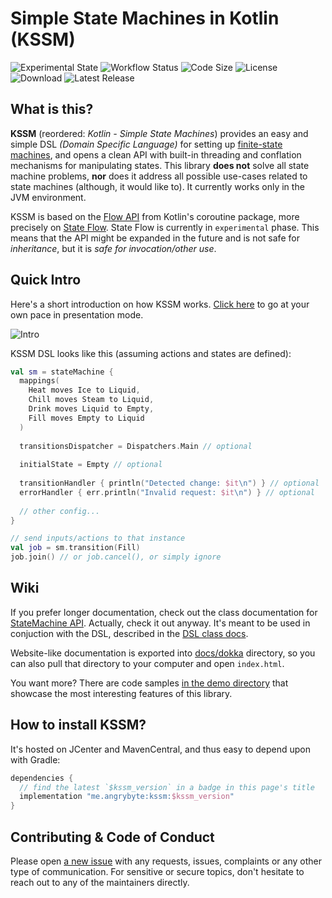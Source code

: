 # Simple State Machines in Kotlin (KSSM)

![Experimental State](https://img.shields.io/badge/state-experimental-orange)
![Workflow Status](https://img.shields.io/github/workflow/status/milosmns/kssm/Pre-release%20check)
![Code Size](https://img.shields.io/github/languages/code-size/milosmns/kssm)
![License](https://img.shields.io/github/license/milosmns/kssm)
![Download](https://img.shields.io/bintray/v/milosmns/maven/kssm?color=green)
![Latest Release](https://img.shields.io/github/v/release/milosmns/kssm?include_prereleases)

## What is this?

**KSSM** (reordered: _Kotlin - Simple State Machines_) provides an easy and simple DSL _(Domain Specific Language)_ for setting up [finite-state machines](https://en.wikipedia.org/wiki/Finite-state_machine), and opens a clean API with built-in threading and conflation mechanisms for manipulating states.
This library **does not** solve all state machine problems, **nor** does it address all possible use-cases related to state machines (although, it would like to).
It currently works only in the JVM environment.

KSSM is based on the [Flow API](https://kotlinlang.org/docs/reference/coroutines/flow.html#flows) from Kotlin's coroutine package,
more precisely on [State Flow](https://kotlin.github.io/kotlinx.coroutines/kotlinx-coroutines-core/kotlinx.coroutines.flow/-state-flow/). 
State Flow is currently in `experimental` phase. This means that the API might be expanded in the future and is not safe for _inheritance_, but it is _safe for invocation/other use_.

## Quick Intro

Here's a short introduction on how KSSM works. 
[Click here](https://github.com/milosmns/kssm/blob/master/docs/Intro.pptx?raw=true) to go at your own pace in presentation mode.

![Intro](https://github.com/milosmns/kssm/blob/master/docs/Intro.gif?raw=true)

KSSM DSL looks like this (assuming actions and states are defined):

```kotlin
val sm = stateMachine {
  mappings(
    Heat moves Ice to Liquid,
    Chill moves Steam to Liquid,
    Drink moves Liquid to Empty,
    Fill moves Empty to Liquid
  )
  
  transitionsDispatcher = Dispatchers.Main // optional
  
  initialState = Empty // optional
  
  transitionHandler { println("Detected change: $it\n") } // optional
  errorHandler { err.println("Invalid request: $it\n") } // optional
  
  // other config...
}

// send inputs/actions to that instance
val job = sm.transition(Fill)
job.join() // or job.cancel(), or simply ignore
```

## Wiki

If you prefer longer documentation, check out the class documentation for
[StateMachine API](https://github.com/milosmns/kssm/blob/master/kssm/src/main/kotlin/me/angrybyte/kssm/api/StateMachine.kt). Actually, check it out anyway.
It's meant to be used in conjuction with the DSL, described in the
[DSL class docs](https://github.com/milosmns/kssm/blob/master/kssm/src/main/kotlin/me/angrybyte/kssm/dsl/StateMachineDsl.kt).

Website-like documentation is exported into [docs/dokka](https://github.com/milosmns/kssm/tree/master/docs/dokka/kssm)
directory, so you can also pull that directory to your computer and open `index.html`.

You want more? There are code samples [in the demo directory](https://github.com/milosmns/kssm/tree/master/demo/src/main/kotlin)
that showcase the most interesting features of this library.

## How to install KSSM?

It's hosted on JCenter and MavenCentral, and thus easy to depend upon with Gradle:

```gradle
dependencies {
  // find the latest `$kssm_version` in a badge in this page's title
  implementation "me.angrybyte:kssm:$kssm_version"
}
```

## Contributing & Code of Conduct

Please open [a new issue](https://github.com/milosmns/kssm/issues/new) with any requests, issues, complaints or any other type of communication.
For sensitive or secure topics, don't hesitate to reach out to any of the maintainers directly.
